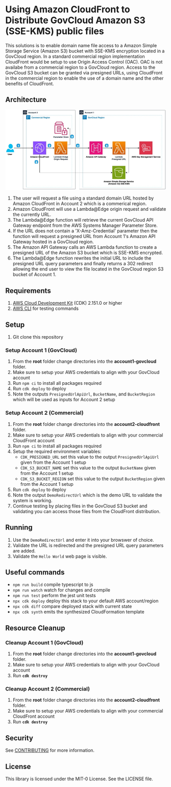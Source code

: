 # Using Amazon CloudFront to Distribute GovCloud Amazon S3 (SSE-KMS) public files

This solutions is to enable domain name file access to a Amazon Simple Storage Service (Amazon S3) bucket with SSE-KMS encryption located in a GovCloud region. In a standard commercial region implementation CloudFront would be setup to use Origin Access Control (OAC). OAC is not availabe from a commercial region to a GovCloud region. Access to the GovCloud S3 bucket can be granted via presigned URLs, using CloudFront in the commercial region to enable the use of a domain name and the other benefits of CloudFront.

## Architecture
<img alt="Architecture 2" src="./images/architecture.jpg" />

1. The user will request a file using a standard domain URL hosted by Amazon CloudFront in Account 2 which is a commerical region.
2. Amazon CloudFront will use a Lambda@Edge origin request and validate the currently URL.
3. The Lambda@Edge function will retrieve the current GovCloud API Gateway endpoint from the AWS Systems Manager Parameter Store. 
4. If the URL does not contain a 'X-Amz-Credential' parameter then the function will request a presigned URL from Account 1's Amazon API Gateway  hosted in a GovCloud region.
5. The Amazon API Gateway calls an AWS Lambda function to create a presigned URL of the Amazon S3 bucket which is SSE-KMS encrypted.
6. The Lambda@Edge function rewrites the initial URL to include the presigned URL query parameters and finally returns a 302 redirect allowing the end user to view the file located in the GovCloud region S3 bucket of Account 1.

## Requirements
1. <a href="https://aws.amazon.com/cdk/">AWS Cloud Development Kit</a> (CDK) 2.151.0 or higher
2. [AWS CLI](https://aws.amazon.com/cli/) for testing commands

## Setup
1. Git clone this repository

### Setup Account 1 (GovCloud)
1. From the <b>root</b> folder change directories into the <b>account1-govcloud</b> folder.
2. Make sure to setup your AWS credentials to align with your GovCloud account
3. Run `npm ci` to install all packages required
4. Run `cdk deploy` to deploy
5. Note the outputs `PresignedUrlApiUrl`, `BucketName`, and `BucketRegion` which will be used as inputs for Account 2 setup

### Setup Account 2 (Commercial)
1. From the <b>root</b> folder change directories into the <b>account2-cloudfront</b> folder.
2. Make sure to setup your AWS credentials to align with your commercial CloudFront account
3. Run `npm ci` to install all packages required
4. Setup the required environment variables:
   * `CDK_PRESIGNED_URL` set this value to the output `PresignedUrlApiUrl` given from the Account 1 setup
   * `CDK_S3_BUCKET_NAME` set this value to the output `BucketName` given from the Account 1 setup
   * `CDK_S3_BUCKET_REGION` set this value to the output `BucketRegion` given from the Account 1 setup
4. Run `cdk deploy` to deploy
5. Note the output `DemoRedirectUrl` which is the demo URL to validate the system is working.
6. Continue testing by placing files in the GovCloud S3 bucket and validating you can access those files from the CloudFront distribution.

## Running
1. Use the `DemoRedirectUrl` and enter it into your browswer of choice.
2. Validate the URL is redirected and the presigned URL query parameters are added.
3. Validate the `Hello World` web page is visible.


## Useful commands

* `npm run build`   compile typescript to js
* `npm run watch`   watch for changes and compile
* `npm run test`    perform the jest unit tests
* `npx cdk deploy`  deploy this stack to your default AWS account/region
* `npx cdk diff`    compare deployed stack with current state
* `npx cdk synth`   emits the synthesized CloudFormation template

## Resource Cleanup

### Cleanup Account 1 (GovCloud)
1. From the <b>root</b> folder change directories into the <b>account1-govcloud</b> folder.
2. Make sure to setup your AWS credentials to align with your GovCloud account
3. Run <b>`cdk destroy`</b>

### Cleanup Account 2 (Commercial)
1. From the <b>root</b> folder change directories into the <b>account2-cloudfront</b> folder.
2. Make sure to setup your AWS credentials to align with your commercial CloudFront account
3. Run <b>`cdk destroy`</b>

## Security

See [CONTRIBUTING](CONTRIBUTING.md#security-issue-notifications) for more information.

## License

This library is licensed under the MIT-0 License. See the LICENSE file.

